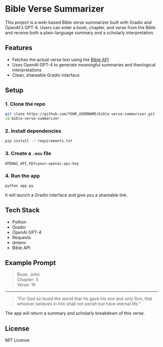 
# Bible Verse Summarizer

This project is a web-based Bible verse summarizer built with Gradio and OpenAI's GPT-4. Users can enter a book, chapter, and verse from the Bible and receive both a plain-language summary and a scholarly interpretation.

## Features

- Fetches the actual verse text using the [Bible API](https://bible-api.com/)
- Uses OpenAI GPT-4 to generate meaningful summaries and theological interpretations
- Clean, shareable Gradio interface

## Setup

### 1. Clone the repo

```bash
git clone https://github.com/YOUR_USERNAME/bible-verse-summarizer.git
cd bible-verse-summarizer
```

### 2. Install dependencies

```bash
pip install -r requirements.txt
```

### 3. Create a `.env` file

```env
OPENAI_API_KEY=your-openai-api-key
```

### 4. Run the app

```bash
python app.py
```

It will launch a Gradio interface and give you a shareable link.

## Tech Stack

- Python
- Gradio
- OpenAI GPT-4
- Requests
- dotenv
- Bible API

## Example Prompt

> Book: John  
> Chapter: 3  
> Verse: 16  

---

> "For God so loved the world that he gave his one and only Son, that whoever believes in him shall not perish but have eternal life."

The app will return a summary and scholarly breakdown of this verse.

## License

MIT License

